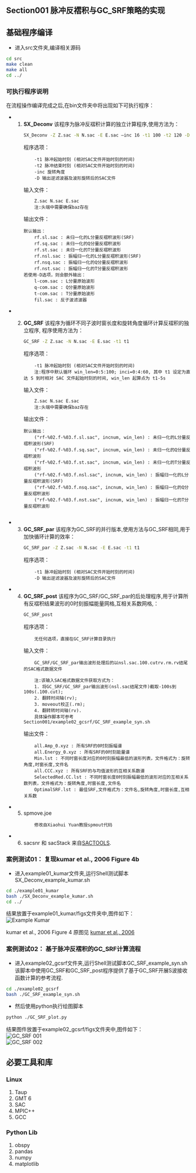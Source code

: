 ## Section001 脉冲反褶积与GC_SRF策略的实现
## 基础程序编译
- 进入src文件夹,编译相关源码
```bash
cd src
make clean
make all
cd ../
```   

### 可执行程序说明
在流程操作编译完成之后,在bin文件夹中将出现如下可执行程序：
- 1. **SX_Deconv**
        该程序为脉冲反褶积计算的独立计算程序,使用方法为：
        ```bash
        SX_Deconv -Z Z.sac -N N.sac -E E.sac –inc 16 -t1 100 -t2 120 -D 
        ```
        程序选项：
        ```
            -t1 脉冲起始时刻 (相对SAC文件开始时刻的时间)
            -t2 脉冲结束时刻 (相对SAC文件开始时刻的时间)
            -inc 旋转角度
            -D 输出逆滤波器及波形旋转后的SAC文件
        ```   
        输入文件：
        ```
            Z.sac N.sac E.sac
            注:头端中需要确保baz存在
        ```
        输出文件：
        ```
        默认输出：
            rf.sl.sac : 未归一化的L分量反褶积波形(SRF)
            rf.sq.sac : 未归一化的Q分量反褶积波形
            rf.st.sac : 未归一化的T分量反褶积波形
            rf.nsl.sac : 振幅归一化的L分量反褶积波形(SRF)
            rf.nsq.sac : 振幅归一化的Q分量反褶积波形
            rf.nst.sac : 振幅归一化的T分量反褶积波形
        若使用-D选项，则会额外输出：
            l-com.sac : L分量原始波形
            q-com.sac : Q分量原始波形
            t-com.sac : T分量原始波形
            fil.sac : 反子波滤波器
        ```
- 2. **GC_SRF**
        该程序为循环不同子波时窗长度和旋转角度循环计算反褶积的独立程序,
        程序使用方法为：
        ```bash
        GC_SRF -Z Z.sac -N N.sac -E E.sac -t1 t1
        ```
        程序选项：
        ```
            -t1 脉冲起始时刻 (相对SAC文件开始时刻的时间) 
            注:程序中默认循环 win_len=0:5:100; inci=0:4:60, 其中 t1 设定为直达 S 到时相对 SAC 文件起始时刻的时间, win_len 起算点为 t1-5s
        ```
        输入文件：
        ```
            Z.sac N.sac E.sac
            注:头端中需要确保baz存在
        ```
        输出文件：
        ```
        默认输出：
            ("rf-%02.f-%03.f.sl.sac", incnum, win_len) : 未归一化的L分量反褶积波形(SRF)
            ("rf-%02.f-%03.f.sq.sac", incnum, win_len) : 未归一化的Q分量反褶积波形
            ("rf-%02.f-%03.f.st.sac", incnum, win_len) : 未归一化的T分量反褶积波形
            ("rf-%02.f-%03.f.nsl.sac", incnum, win_len) : 振幅归一化的L分量反褶积波形(SRF)
            ("rf-%02.f-%03.f.nsq.sac", incnum, win_len) : 振幅归一化的Q分量反褶积波形
            ("rf-%02.f-%03.f.nst.sac", incnum, win_len) : 振幅归一化的T分量反褶积波形
        ```

        ```
- 3. **GC_SRF_par**
        该程序为GC_SRF的并行版本,使用方法与GC_SRF相同,用于加快循环计算的效率：
        ```bash
        GC_SRF_par -Z Z.sac -N N.sac -E E.sac -t1 t1
        ```
        程序选项：
        ```
            -t1 脉冲起始时刻 (相对SAC文件开始时刻的时间)
            -D 输出逆滤波器及波形旋转后的SAC文件
        ```
- 4. **GC_SRF_post**
        该程序为GC_SRF/GC_SRF_par的后处理程序,用于计算所有反褶积结果波形的0时刻振幅能量网格,互相关系数网格,：
        ```bash
        GC_SRF_post
        ```
        程序选项：
        ```
            无任何选项，直接在GC_SRF计算目录执行
        ```
        输入文件：
        ```
            GC_SRF/GC_SRF_par输出波形处理后的以nsl.sac.100.cutrv.rm.rv结尾的SAC格式数据文件

            注:该输入SAC格式数据文件获取方式为：
            1. 将GC_SRF/GC_SRF_par输出波形(nsl.sac结尾文件)截取-100s到100s(.100.cut);
            2. 翻转时间轴(rv);
            3. moveout校正(.rm);
            4. 翻转转时间轴(rv).
            具体操作脚本可参考Section001/example02_gcsrf/GC_SRF_example_syn.sh
        ```
        输出文件：
        ```
            all.Amp_0.xyz : 所有SRF的0时刻振幅谱
            all.Energy_0.xyz : 所有SRF的0时刻能量谱
            Min.lst : 不同时窗长度对应的0时刻振幅最低的波形列表，文件格式为：旋转角度,时窗长度,文件名
            all.CCC.xyz : 所有SRF的与均值波形的互相关系数谱
            SelectedRed.CC.lst : 不同时窗长度0时刻振幅最低的波形对应的互相关系数列表，文件格式为：旋转角度,时窗长度,文件名
            OptimalSRF.lst : 最佳SRF,文件格式为：文件名,旋转角度,时窗长度,互相关系数
        ```

- 5. spmove.joe
        ```
            修改自Xiaohui Yuan教授spmout代码
        ```
- 6. sacsnr 和 sacStack
    来自[SACTOOLS](https://github.com/msthorne/SACTOOLS/tree/master).
### 案例测试01： 复现kumar et al., 2006 Figure 4b
- 进入example01_kumar文件夹,运行Shell测试脚本SX_Deconv_example_kumar.sh
```bash
cd ./example01_kumar
bash ./SX_Deconv_example_kumar.sh
cd ../
```
结果放置于example01_kumar/figs文件夹中,图件如下：   
![Example Kumar](./example01_kumar/figs/corrected-XR.ST09.1998.197.121411-SRF.l.jpg)

kumar et al., 2006 Figure 4 原图见 [kumar et al., 2006](https://agupubs.onlinelibrary.wiley.com/doi/full/10.1029/2005JB003930)
### 案例测试02： 基于脉冲反褶积的GC_SRF计算流程
- 进入example02_gcsrf文件夹,运行Shell测试脚本GC_SRF_example_syn.sh
该脚本中使用GC_SRF和GC_SRF_post程序提供了基于GC_SRF开展S波接收函数计算的参考流程.
```bash
cd ./example02_gcsrf
bash ./GC_SRF_example_syn.sh
```   
- 然后使用python执行绘图脚本
```bash
python ./GC_SRF_plot.py
```   
结果图件放置于example02_gcsrf/figs文件夹中,图件如下：   
![GC_SRF 001](./example02_gcsrf/figs/syn_SM_d75_001.jpg)   
![GC_SRF 002](./example02_gcsrf/figs/syn_SM_d75_002.jpg)



## 必要工具和库
### Linux
1. Taup
2. GMT 6
3. SAC
4. MPIC++
5. GCC

### Python Lib
1. obspy 
2. pandas 
3. numpy 
4. matplotlib

